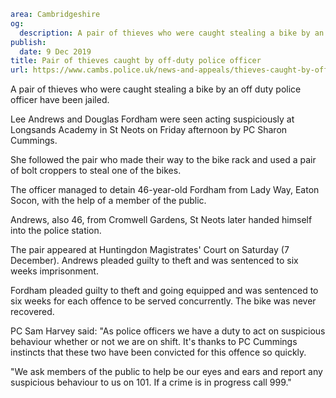 ```yaml
area: Cambridgeshire
og:
  description: A pair of thieves who were caught stealing a bike by an off duty police officer have been jailed.
publish:
  date: 9 Dec 2019
title: Pair of thieves caught by off-duty police officer
url: https://www.cambs.police.uk/news-and-appeals/thieves-caught-by-officer
```

A pair of thieves who were caught stealing a bike by an off duty police officer have been jailed.

Lee Andrews and Douglas Fordham were seen acting suspiciously at Longsands Academy in St Neots on Friday afternoon by PC Sharon Cummings.

She followed the pair who made their way to the bike rack and used a pair of bolt croppers to steal one of the bikes.

The officer managed to detain 46-year-old Fordham from Lady Way, Eaton Socon, with the help of a member of the public.

Andrews, also 46, from Cromwell Gardens, St Neots later handed himself into the police station.

The pair appeared at Huntingdon Magistrates' Court on Saturday (7 December). Andrews pleaded guilty to theft and was sentenced to six weeks imprisonment.

Fordham pleaded guilty to theft and going equipped and was sentenced to six weeks for each offence to be served concurrently. The bike was never recovered.

PC Sam Harvey said: "As police officers we have a duty to act on suspicious behaviour whether or not we are on shift. It's thanks to PC Cummings instincts that these two have been convicted for this offence so quickly.

"We ask members of the public to help be our eyes and ears and report any suspicious behaviour to us on 101. If a crime is in progress call 999."
